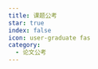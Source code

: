 ```yaml
---
title: 课题公考
star: true
index: false
icon: user-graduate fas
category:
  - 论文公考
---
```


<Catalog />
